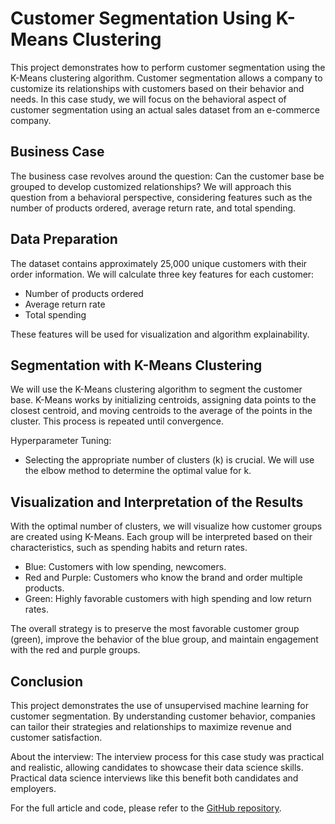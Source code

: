 # Customer Segmentation Using K-Means Clustering

This project demonstrates how to perform customer segmentation using the K-Means clustering algorithm. Customer segmentation allows a company to customize its relationships with customers based on their behavior and needs. In this case study, we will focus on the behavioral aspect of customer segmentation using an actual sales dataset from an e-commerce company.

## Business Case

The business case revolves around the question: Can the customer base be grouped to develop customized relationships? We will approach this question from a behavioral perspective, considering features such as the number of products ordered, average return rate, and total spending.

## Data Preparation

The dataset contains approximately 25,000 unique customers with their order information. We will calculate three key features for each customer: 
- Number of products ordered
- Average return rate
- Total spending

These features will be used for visualization and algorithm explainability.

## Segmentation with K-Means Clustering

We will use the K-Means clustering algorithm to segment the customer base. K-Means works by initializing centroids, assigning data points to the closest centroid, and moving centroids to the average of the points in the cluster. This process is repeated until convergence.

Hyperparameter Tuning:
- Selecting the appropriate number of clusters (k) is crucial. We will use the elbow method to determine the optimal value for k.

## Visualization and Interpretation of the Results

With the optimal number of clusters, we will visualize how customer groups are created using K-Means. Each group will be interpreted based on their characteristics, such as spending habits and return rates.

- Blue: Customers with low spending, newcomers.
- Red and Purple: Customers who know the brand and order multiple products.
- Green: Highly favorable customers with high spending and low return rates.

The overall strategy is to preserve the most favorable customer group (green), improve the behavior of the blue group, and maintain engagement with the red and purple groups.

## Conclusion

This project demonstrates the use of unsupervised machine learning for customer segmentation. By understanding customer behavior, companies can tailor their strategies and relationships to maximize revenue and customer satisfaction.

About the interview:
The interview process for this case study was practical and realistic, allowing candidates to showcase their data science skills. Practical data science interviews like this benefit both candidates and employers.

For the full article and code, please refer to the [GitHub repository](link-to-your-github-repo).
